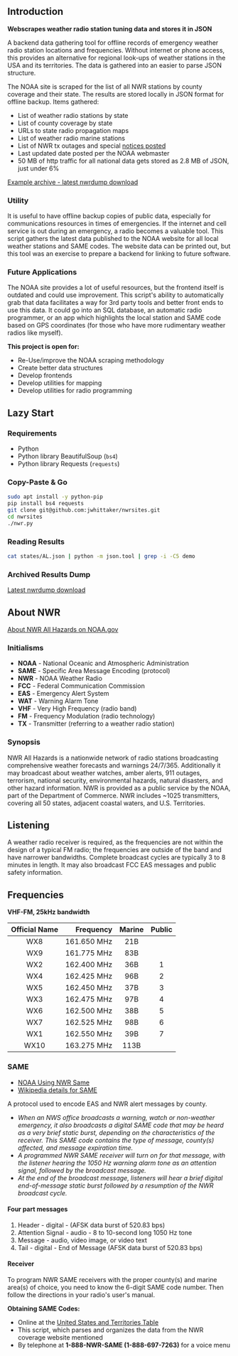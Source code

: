 ## Introduction

**Webscrapes weather radio station tuning data and stores it in JSON**

A backend data gathering tool for offline records of emergency weather radio station locations and frequencies. Without internet or phone access, this provides an alternative for regional look-ups of weather stations in the USA and its territories. The data is gathered into an easier to parse JSON structure.

The NOAA site is scraped for the list of all NWR stations by county coverage and their state. The results are stored locally in JSON format for offline backup. Items gathered:

- List of weather radio stations by state
- List of county coverage by state
- URLs to state radio propagation maps
- List of weather radio marine stations
- List of NWR tx outages and special [notices posted](http://www.nws.noaa.gov/nwr/outages/outages.php)
- Last updated date posted per the NOAA webmaster
- 50 MB of http traffic for all national data gets stored as 2.8 MB of JSON, just under 6%

[Example archive - latest nwrdump download](https://github.com/jwhittaker/nwrdumps/archive/master.zip)

### Utility

It is useful to have offline backup copies of public data, especially for communications resources in times of emergencies. If the internet and cell service is out during an emergency, a radio becomes a valuable tool. This script gathers the latest data published to the NOAA website for all local weather stations and SAME codes. The website data can be printed out, but this tool was an exercise to prepare a backend for linking to future software.

### Future Applications

The NOAA site provides a lot of useful resources, but the frontend itself is outdated and could use improvement. This script's ability to automatically grab that data facilitates a way for 3rd party tools and  better front ends to use this data. It could go into an SQL database, an automatic radio programmer, or an app which highlights the local station and SAME code based on GPS coordinates (for those who have more rudimentary weather radios like myself).

**This project is open for:**
- Re-Use/improve the NOAA scraping methodology
- Create better data structures
- Develop frontends
- Develop utilities for mapping
- Develop utilities for radio programming

## Lazy Start

### Requirements
- Python
- Python library BeautifulSoup (`bs4`)
- Python library Requests (`requests`)

### Copy-Paste & Go

```bash
sudo apt install -y python-pip
pip install bs4 requests
git clone git@github.com:jwhittaker/nwrsites.git
cd nwrsites
./nwr.py
```

### Reading Results

```bash
cat states/AL.json | python -m json.tool | grep -i -C5 demo
```

### Archived Results Dump

[Latest nwrdump download](https://github.com/jwhittaker/nwrdumps/archive/master.zip)

## About NWR

[About NWR All Hazards on NOAA.gov](http://www.nws.noaa.gov/nwr/index.php)

### Initialisms
- **NOAA** - National Oceanic and Atmospheric Administration
- **SAME** - Specific Area Message Encoding (protocol)
- **NWR** - NOAA Weather Radio
- **FCC** - Federal Communication Commission
- **EAS** - Emergency Alert System
- **WAT** - Warning Alarm Tone
- **VHF** - Very High Frequency (radio band)
- **FM** - Frequency Modulation (radio technology)
- **TX** - Transmitter (referring to a weather radio station)

### Synopsis

NWR All Hazards is a nationwide network of radio stations broadcasting comprehensive weather forecasts and warnings 24/7/365. Additionally it may broadcast about weather watches, amber alerts, 911 outages, terrorism, national security, environmental hazards, natural disasters, and other hazard information. NWR is provided as a public service by the NOAA, part of the Department of Commerce. NWR includes ~1025 transmitters, covering all 50 states, adjacent coastal waters, and U.S. Territories.

## Listening

A weather radio receiver is required, as the frequencies are not within the design of a typical FM radio; the frequencies are outside of the band and have narrower bandwidths. Complete broadcast cycles are typically 3 to 8 minutes in length. It may also broadcast FCC EAS messages and public safety information.

## Frequencies

**VHF-FM, 25kHz bandwidth**

| Official Name |   Frequency | Marine | Public |
|:-------------:|------------:|:------:|:------:|
|      WX8      | 161.650 MHz |    21B |        |
|      WX9      | 161.775 MHz |    83B |        |
|      WX2      | 162.400 MHz |    36B |    1   |
|      WX4      | 162.425 MHz |    96B |    2   |
|      WX5      | 162.450 MHz |    37B |    3   |
|      WX3      | 162.475 MHz |    97B |    4   |
|      WX6      | 162.500 MHz |    38B |    5   |
|      WX7      | 162.525 MHz |    98B |    6   |
|      WX1      | 162.550 MHz |    39B |    7   |
|      WX10     | 163.275 MHz |   113B |        |

### SAME

- [NOAA Using NWR Same](http://www.nws.noaa.gov/nwr/info/usingsame.html)
- [Wikipedia details for SAME](https://en.wikipedia.org/wiki/Specific_Area_Message_Encoding)

A protocol used to encode EAS and NWR alert messages by county.

- *When an NWS office broadcasts a warning, watch or non-weather emergency, it also broadcasts a digital SAME code that may be heard as a very brief static burst, depending on the characteristics of the receiver. This SAME code contains the type of message, county(s) affected, and message expiration time.*
- *A programmed NWR SAME receiver will turn on for that message, with the listener hearing the 1050 Hz warning alarm tone as an attention signal, followed by the broadcast message.*
- *At the end of the broadcast message, listeners will hear a brief digital end-of-message static burst followed by a resumption of the NWR broadcast cycle.*

#### Four part messages

1. Header - digital - (AFSK data burst of 520.83 bps)
2. Attention Signal - audio - 8 to 10-second long 1050 Hz tone
3. Message - audio, video image, or video text
4. Tail - digital - End of Message (AFSK data burst of 520.83 bps)

#### Receiver

To program NWR SAME receivers with the proper county(s) and marine area(s) of choice, you need to know the 6-digit SAME code number. Then follow the directions in your radio's user's manual.

**Obtaining SAME Codes:**
- Online at the [United States and Territories Table](http://www.nws.noaa.gov/nwr/coverage/county_coverage.html)
- This script, which parses and organizes the data from the NWR coverage website mentioned
- By telephone at **1-888-NWR-SAME (1-888-697-7263)** for a voice menu
